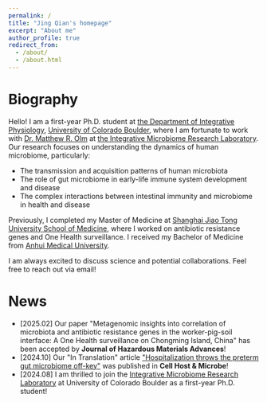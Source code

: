 ```yaml
---
permalink: /
title: "Jing Qian's homepage"
excerpt: "About me"
author_profile: true
redirect_from: 
  - /about/
  - /about.html
---
```




Biography
======

Hello! I am a first-year Ph.D. student at [the Department of Integrative Physiology](https://www.colorado.edu/iphy/), [University of Colorado Boulder](https://www.colorado.edu/), where I am fortunate to work with [Dr. Matthew R. Olm](https://www.colorado.edu/iphy/people/faculty/matthew-r-olm) at [the Integrative Microbiome Research Laboratory](https://live-ucbdev-lab-olm.pantheonsite.io/). Our research focuses on  understanding the dynamics of human microbiome, particularly:
- The transmission and acquisition patterns of human microbiota
- The role of gut microbiome in early-life immune system development and disease
- The complex interactions between intestinal immunity and microbiome in health and disease

Previously, I completed my Master of Medicine at [Shanghai Jiao Tong University School of Medicine](https://www.shsmu.edu.cn/english), where I worked on antibiotic resistance genes and One Health surveillance. I received my Bachelor of Medicine from [Anhui Medical University](https://english.ahmu.edu.cn/).

I am always excited to discuss science and potential collaborations. Feel free to reach out via email!

News
======
+ [2025.02] Our paper "Metagenomic insights into correlation of microbiota and antibiotic resistance genes in the worker-pig-soil interface: A One Health surveillance on Chongming Island, China" has been accepted by **Journal of Hazardous Materials Advances**!
+ [2024.10] Our "In Translation" article ["Hospitalization throws the preterm gut microbiome off-key"](https://doi.org/10.1016/j.chom.2024.09.009) was published in **Cell Host & Microbe**!
+ [2024.08] I am thrilled to join the [Integrative Microbiome Research Laboratory](https://live-ucbdev-lab-olm.pantheonsite.io/) at University of Colorado Boulder as a first-year Ph.D. student!

